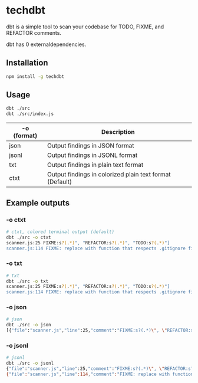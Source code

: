 # techdbt

dbt is a simple tool to scan your codebase for TODO, FIXME, and REFACTOR comments.

dbt has 0 externaldependencies.

## Installation

```bash
npm install -g techdbt
```

## Usage

```bash
dbt ./src
dbt ./src/index.js
```

| -o {format} | Description                                              |
| ----------- | -------------------------------------------------------- |
| json        | Output findings in JSON format                           |
| jsonl       | Output findings in JSONL format                          |
| txt         | Output findings in plain text format                     |
| ctxt        | Output findings in colorized plain text format (Default) |

## Example outputs

### -o ctxt

```bash
# ctxt, colored terminal output (default)
dbt ./src -o ctxt
scanner.js:25 FIXME:s?(.*)", "REFACTOR:s?(.*)", "TODO:s?(.*)"]
scanner.js:114 FIXME: replace with function that respects .gitignore file
```

### -o txt

```bash
# txt
dbt ./src -o txt
scanner.js:25 FIXME:s?(.*)", "REFACTOR:s?(.*)", "TODO:s?(.*)"]
scanner.js:114 FIXME: replace with function that respects .gitignore file
```

### -o json

```bash
# json
dbt ./src -o json
[{"file":"scanner.js","line":25,"comment":"FIXME:s?(.*)\", \"REFACTOR:s?(.*)\", \"TODO:s?(.*)\"]"},{"file":"scanner.js","line":114,"comment":"FIXME: replace with function that respects .gitignore file"}]
```

### -o jsonl

```bash
# jsonl
dbt ./src -o jsonl
{"file":"scanner.js","line":25,"comment":"FIXME:s?(.*)\", \"REFACTOR:s?(.*)\", \"TODO:s?(.*)\"]"}
{"file":"scanner.js","line":114,"comment":"FIXME: replace with function that respects .gitignore file"}
```
